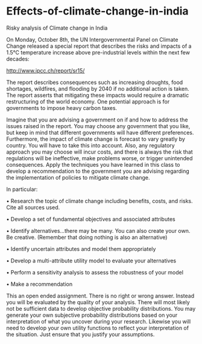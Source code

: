 # Effects-of-climate-change-in-india
Risky analysis of Climate change in India


On Monday, October 8th, the UN Intergovernmental Panel on Climate Change released a special report that describes the risks and impacts of a 1.5°C temperature increase above pre-industrial levels within the next few decades:

http://www.ipcc.ch/report/sr15/

The report describes consequences such as increasing droughts, food shortages, wildfires, and flooding by 2040 if no additional action is taken. The report asserts that mitigating these impacts would require a dramatic restructuring of the world economy. One potential approach is for governments to impose heavy carbon taxes.

Imagine that you are advising a government on if and how to address the issues raised in the report. You may choose any government that you like, but keep in mind that different governments will have different preferences. Furthermore, the impact of climate change is forecast to vary greatly by country. You will have to take this into account. Also, any regulatory approach you may choose will incur costs, and there is always the risk that regulations will be ineffective, make problems worse, or trigger unintended consequences. Apply the techniques you have learned in this class to develop a recommendation to the government you are advising regarding the implementation of policies to mitigate climate change.

In particular:

• Research the topic of climate change including benefits, costs, and risks. Cite all sources used.

• Develop a set of fundamental objectives and associated attributes

• Identify alternatives…there may be many. You can also create your own. Be creative. (Remember that doing nothing is also an alternative)

• Identify uncertain attributes and model them appropriately

• Develop a multi-attribute utility model to evaluate your alternatives

• Perform a sensitivity analysis to assess the robustness of your model

• Make a recommendation

This an open ended assignment. There is no right or wrong answer. Instead you will be evaluated by the quality of your analysis. There will most likely not be sufficient data to develop objective probability distributions. You may generate your own subjective probability distributions based on your interpretation of what you uncover during your research. Likewise you will need to develop your own utility functions to reflect your interpretation of the situation. Just ensure that you justify your assumptions.
